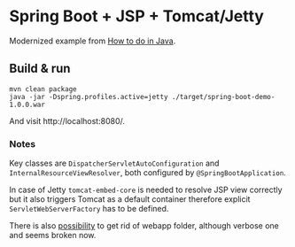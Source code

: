 # Spring Boot + JSP + Tomcat/Jetty

Modernized example from [How to do in Java](https://howtodoinjava.com/spring-boot/spring-boot-jsp-view-example/).

## Build & run

```
mvn clean package
java -jar -Dspring.profiles.active=jetty ./target/spring-boot-demo-1.0.0.war 
```

And visit http://localhost:8080/.

### Notes

Key classes are `DispatcherServletAutoConfiguration` and `InternalResourceViewResolver`, both configured
by `@SpringBootApplication`.

In case of Jetty `tomcat-embed-core` is needed to resolve JSP view correctly but it also triggers Tomcat as a default
container therefore explicit `ServletWebServerFactory` has to be defined.

There is also [possibility](https://dzone.com/articles/spring-boot-with-jsps-in-executable-jars-1) to get rid of webapp
folder, although verbose one and seems broken now.
